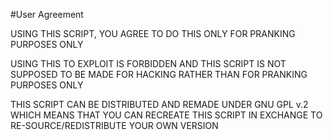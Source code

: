 #User Agreement

USING THIS SCRIPT, YOU AGREE TO DO THIS ONLY FOR PRANKING PURPOSES ONLY

USING THIS TO EXPLOIT IS FORBIDDEN AND THIS SCRIPT IS NOT SUPPOSED TO BE MADE FOR HACKING RATHER THAN FOR PRANKING PURPOSES ONLY 

THIS SCRIPT CAN BE DISTRIBUTED AND REMADE UNDER GNU GPL v.2 WHICH MEANS THAT YOU CAN RECREATE THIS SCRIPT IN EXCHANGE TO RE-SOURCE/REDISTRIBUTE YOUR OWN VERSION

